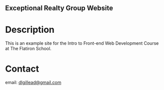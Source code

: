 Exceptional Realty Group Website
---

# Description

This is an example site for the Intro to Front-end Web Development Course at The Flatiron School.

# Contact

email: dlgillead@gmail.com
